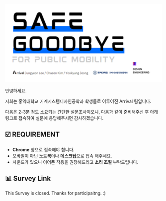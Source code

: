 ![](./assets/main.png)

안녕하세요. 

저희는 홍익대학교 기계시스템디자인공학과 학생들로 이루어진 Arrival 팀입니다.

다음은 2-3분 정도 소요되는 간단한 설문조사이오니, 다음과 같이 준비해주신 후 아래 링크로 접속하여 설문에 응답해주시면 감사하겠습니다.

## ☑️ REQUIREMENT
- **Chrome** 창으로 접속해야 합니다.
- 모바일이 아닌 **노트북**이나 **데스크탑**으로 접속 해주세요.
- 사운드가 있으니 이어폰 착용을 권장해드리고 **소리 조절** 부탁드립니다.

## 📊 Survey Link

This Survey is closed. Thanks for participaitng. :)
